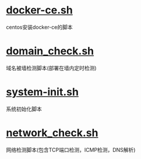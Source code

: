 # [docker-ce.sh](./point/docker-ce.sh)

centos安装docker-ce的脚本

# [domain_check.sh](./point/domain_check.sh)

域名被墙检测脚本(部署在墙内定时检测)

# [system-init.sh](./point/system-init.sh)

系统初始化脚本

# [network_check.sh](./point/network_check.sh)

网络检测脚本(包含TCP端口检测，ICMP检测，DNS解析)